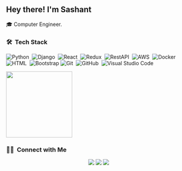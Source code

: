 <!--
**sthasashant/sthasashant** is a ✨ _special_ ✨ repository because its `README.md` (this file) appears on your GitHub profile.

Here are some ideas to get you started:

- 🔭 I’m currently working on ...
- 🌱 I’m currently learning ...
- 👯 I’m looking to collaborate on ...
- 🤔 I’m looking for help with ...
- 💬 Ask me about ...
- 📫 How to reach me: ...
- 😄 Pronouns: ...
- ⚡ Fun fact: ...
-->

## Hey there! I'm Sashant

🎓 Computer Engineer.

### 🛠 &nbsp;Tech Stack

![Python](https://img.shields.io/badge/-Python-white?style=flat&logo=python)&nbsp;
![Django](https://img.shields.io/badge/-Django-white?style=flat&logo=django&logoColor=092E20)&nbsp;
![React](https://img.shields.io/badge/-React-white?style=flat&logo=react)&nbsp;
![Redux](https://img.shields.io/badge/-Redux-white?style=flat&logo=redux&logoColor=092E20)&nbsp;
![RestAPI](https://img.shields.io/badge/-REST-white?style=flat&logo=rest&logoColor=092E20)&nbsp;
![AWS](https://img.shields.io/badge/-AWS-white?style=flat&logo=amazonaws&logoColor=092E20)&nbsp;
![Docker](https://img.shields.io/badge/-Docker-white?style=flat&logo=docker&logoColor=092E20)&nbsp;\
![HTML](https://img.shields.io/badge/-HTML-white?style=flat&logo=HTML5)&nbsp;
![Bootstrap](https://img.shields.io/badge/-Bootstrap-white?style=flat&logo=bootstrap&logoColor=563D7C)
![Git](https://img.shields.io/badge/-Git-white?style=flat&logo=git)&nbsp;
![GitHub](https://img.shields.io/badge/-GitHub-white?style=flat&logo=github&logoColor=1572B6)&nbsp;
![Visual Studio Code](https://img.shields.io/badge/-Visual%20Studio%20Code-white?style=flat&logo=visual-studio-code&logoColor=007ACC)&nbsp;
<p align="start">
<a href="https://github.com/sthasashant">
  <img height="180em" src="https://github-readme-stats-eight-theta.vercel.app/api?username=sthasashant&show_icons=true&theme=dark&include_all_commits=true&count_private=true"/>
  </a>
</p>


### 🤝🏻 &nbsp;Connect with Me

<p align="center">
<a target="_blank" href="https://www.linkedin.com/in/sashant-shrestha-198496157/"><img src="https://img.shields.io/badge/-Sashant Shrestha-0077B5?style=flat&logo=Linkedin&logoColor=white"/></a>
<a target="_blank" href="mailto:sthasashant@gmail.com"><img src="https://img.shields.io/badge/-sthasashant@gmail.com-D14836?style=flat&logo=Gmail&logoColor=white"/></a>
<a target="_blank" href="https://www.facebook.com/sashant.shrestha.9"><img src="https://img.shields.io/badge/-@sashant.shrestha.9-1877F2?style=flat&logo=Facebook&logoColor=white"/></a>
</p>
